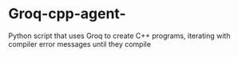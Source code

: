 # Groq-cpp-agent-
Python script that uses Groq to create C++ programs, iterating with compiler error messages until they compile
